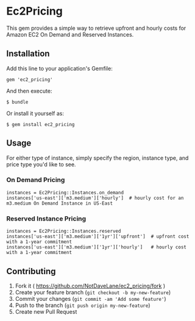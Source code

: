 # Ec2Pricing

This gem provides a simple way to retrieve upfront and hourly costs for Amazon EC2 On Demand and Reserved Instances.

## Installation

Add this line to your application's Gemfile:

    gem 'ec2_pricing'

And then execute:

    $ bundle

Or install it yourself as:

    $ gem install ec2_pricing

## Usage

For either type of instance, simply specify the region, instance type, and price type you'd like to see.

### On Demand Pricing
    instances = Ec2Pricing::Instances.on_demand
    instances['us-east']['m3.medium']['hourly']  # hourly cost for an m3.medium On Demand Instance in US-East

### Reserved Instance Pricing
    instances = Ec2Pricing::Instances.reserved
    instances['us-east']['m3.medium']['1yr']['upfront']  # upfront cost with a 1-year commitment
    instances['us-east']['m3.medium']['1yr']['hourly']   # hourly cost with a 1-year commitment

## Contributing

1. Fork it ( https://github.com/NotDaveLane/ec2_pricing/fork )
2. Create your feature branch (`git checkout -b my-new-feature`)
3. Commit your changes (`git commit -am 'Add some feature'`)
4. Push to the branch (`git push origin my-new-feature`)
5. Create new Pull Request
